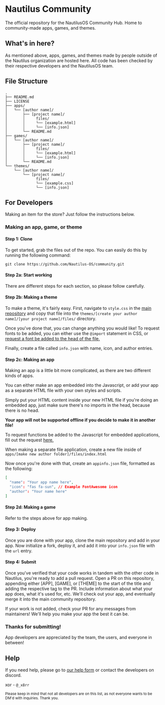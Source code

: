 # Nautilus Community
The official repository for the NautilusOS Community Hub. Home to community-made apps, games, and themes.

## What's in here?
As mentioned above, apps, games, and themes made by people outside of the Nautilus organization are hosted here. All code has been checked by their respective developers and the NautilusOS team.

## File Structure
```text
.
├── README.md
├── LICENSE
├── apps/
│   └── [author name]/
│       ├── [project name]/
│       │     files/
│       │     └── [example.html]
│       │     └── [info.json]
│       └── README.md
├── games/
│   └── [author name]/
│       ├── [project name]/
│       │     files/
│       │     └── [example.html]
│       │     └── [info.json]
│       └── README.md
└── themes/
    └── [author name]/
        └── [project name]/
              files/
              └── [example.css]
              └── [info.json]
```

## For Developers
Making an item for the store? Just follow the instructions below.

### Making an app, game, or theme
#### Step 1: Clone
To get started, grab the files out of the repo. You can easily do this by running the following command:
```
git clone https://github.com/Nautilus-OS/community.git
```

#### Step 2a: Start working
There are different steps for each section, so please follow carefully.

#### Step 2b: Making a theme
To make a theme, it's fairly easy. First, navigate to `style.css` in the [main repository](https://github.com/Nautilus-OS/NautilusOS) and copy that file into the `themes/[create your author name]/[your project name]/files/` directory.

Once you've done that, you can change anything you would like! To request fonts to be added, you can either use the `@import` statement in CSS, or [request a font be added to the head of the file.](https://nautilus-os.netlify.app/request/)

Finally, create a file called `info.json` with name, icon, and author entries.

#### Step 2c: Making an app
Making an app is a little bit more complicated, as there are two different kinds of apps.

You can either make an app embedded into the Javascript, or add your app as a separate HTML file with your own styles and scripts.

Simply put your HTML content inside your new HTML file if you're doing an embedded app, just make sure there's no imports in the head, because there is no head.

**Your app will not be supported offline if you decide to make it in another file!**

To request functions be added to the Javascript for embedded applications, fill out the request [here.](https://nautilus-os.netlify.app/request/)

When making a separate file application, create a new file inside of `apps/[make new author folder]/files/index.html`

Now once you're done with that, create an `appinfo.json` file, formatted as the following:

```json
[
  "name": "Your app name here",
  "icon": "fas fa-sun", // Example FontAwesome icon
  "author": "Your name here"
]
```

#### Step 2d: Making a game
Refer to the steps above for app making.

#### Step 3: Deploy
Once you are done with your app, clone the main repository and add in your app. Now initialize a fork, deploy it, and add it into your `info.json` file with the `url` entry.

#### Step 4: Submit
Once you've verified that your code works in tandem with the other code in Nautilus, you're ready to add a pull request. Open a PR on this repository, appending either [APP], [GAME], or [THEME] to the start of the title and adding the respective tag to the PR. Include information about what your app does, what it's used for, etc. We'll check out your app, and eventually merge it into the main community repository.

If your work is not added, check your PR for any messages from maintainers! We'll help you make your app the best it can be.

### Thanks for submitting!
App developers are appreciated by the team, the users, and everyone in between!

## Help
If you need help, please go to [our help form](https://nautilus-os.netlify.app/help/) or contact the developers on discord.

xor - `@_x8rr`

<sup>Please keep in mind that not all developers are on this list, as not everyone wants to be DM'd with inquiries. Thank you.</sup>
